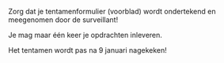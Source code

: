 Zorg dat je tentamenformulier (voorblad) wordt ondertekend en meegenomen door de surveillant!

Je mag maar één keer je opdrachten inleveren.

Het tentamen wordt pas na 9 januari nagekeken!
